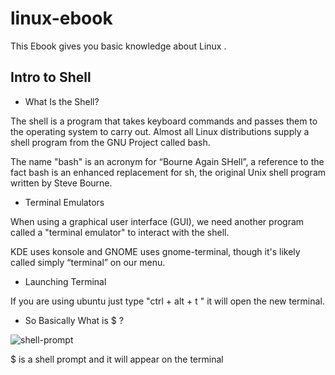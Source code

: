 # linux-ebook
This Ebook gives you basic knowledge about Linux . 

<h2> Intro to Shell </h2>

-  What Is the Shell?

The shell is a program that takes keyboard commands and passes them to the operating system to carry
out. Almost all Linux distributions supply a shell program from the GNU Project called
bash.

The name "bash" is an acronym for “Bourne Again SHell”, a reference to the fact
bash is an enhanced replacement for sh, the original Unix shell program written by
Steve Bourne.

- Terminal Emulators

When using a graphical user interface (GUI), we need another program called a "terminal
emulator" to interact with the shell.

KDE uses konsole and GNOME uses gnome-terminal, though it's
likely called simply “terminal” on our menu.

- Launching Terminal

If you are using ubuntu just type "ctrl + alt + t " it will open the new terminal.

- So Basically What is $ ?

![shell-prompt](https://user-images.githubusercontent.com/38061560/152686576-9b4f8de4-6def-41d2-957d-93730f0ec339.png)

$ is a shell prompt and it will appear on the terminal



